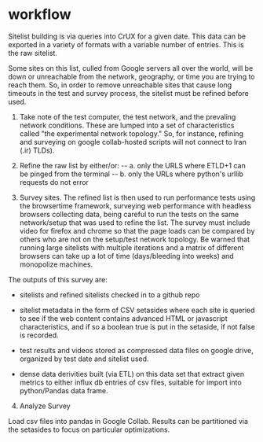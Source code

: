 # workflow


Sitelist building is via queries into CrUX for a given date. This data
can be exported in a variety of formats with a variable number of
entries. This is the raw sitelist.

Some sites on this list, culled from Google servers all over the
world, will be down or unreachable from the network, geography, or time you are
trying to reach them. So, in order to remove unreachable sites that cause long timeouts in the
test and survey process, the sitelist must be refined before used.


1. Take note of the test computer, the test network, and the prevaling
network conditions. These are lumped into a set of characteristics
called "the experimental network topology." So, for instance, refining
and surveying on google collab-hosted scripts will not connect to Iran
(.ir) TLDs).

2. Refine the raw list by either/or:
  -- a. only the URLS where ETLD+1 can be pinged from the terminal
  -- b. only the URLs where python's urllib requests do not error

3. Survey sites. The refined list is then used to run performance tests using the
browsertime framework, surveying web performance with headless
browsers collecting data, being careful to run the tests on the same
network/setup that was used to refine the list. The survey must
include video for firefox and chrome so that the page loads can be
compared by others who are not on the setup/test network topology. Be
warned that running large sitelists with multiple iterations and a
matrix of different browsers can take up a lot of time (days/bleeding
into weeks) and monopolize machines.

The outputs of this survey are:

- sitelists and refined sitelists checked in to a github repo

- sitelist metadata in the form of CSV setasides where each site is
  queried to see if the web content contains advanced HTML or
  javascript characteristics, and if so a boolean true is put in the
  setaside, if not false is recorded.

- test results and videos stored as compressed data files on google
drive, organized by test date and sitelist used.

- dense data derivities built (via ETL) on this data set that extract given
metrics to either influx db entries of csv files, suitable for import
into python/Pandas data frame.

4. Analyze Survey

Load csv files into pandas in Google Collab. Results can be
partitioned via the setasides to focus on particular optimizations.
